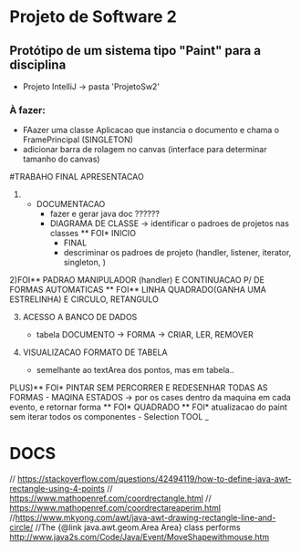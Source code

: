 # Projeto de Software 2
## Protótipo de um sistema tipo "Paint" para a disciplina

- Projeto IntelliJ -> pasta 'ProjetoSw2'



### À fazer:
- FAazer uma classe Aplicacao que instancia o documento e chama o FramePrincipal (SINGLETON)
- adicionar barra de rolagem no canvas (interface para determinar tamanho do canvas)


#TRABAHO FINAL APRESENTACAO
1) - DOCUMENTACAO
       - fazer e gerar java doc ??????
       - DIAGRAMA DE CLASSE -> identificar o padroes de projetos nas classes
            ** FOI* INICIO
            - FINAL
            - descriminar os padroes de projeto (handler, listener, iterator, singleton, )
    
2)FOI** PADRAO MANIPULADOR (handler) E CONTINUACAO P/ DE FORMAS AUTOMATICAS
   ** FOI** LINHA QUADRADO(GANHA UMA ESTRELINHA) E CIRCULO, RETANGULO   

3) ACESSO A BANCO DE DADOS
   - tabela DOCUMENTO -> FORMA -> CRIAR, LER, REMOVER   
    
4) VISUALIZACAO FORMATO DE TABELA
    - semelhante ao textArea dos pontos, mas em tabela..
    
PLUS)** FOI* PINTAR SEM PERCORRER E REDESENHAR TODAS AS FORMAS
    - MAQINA ESTADOS -> por os cases dentro da maquina em cada evento, e retornar forma
    ** FOI* QUADRADO
    ** FOI* atualizacao do paint sem iterar todos os componentes
    - Selection TOOL _
    
    
    
    
    
# DOCS
//    https://stackoverflow.com/questions/42494119/how-to-define-java-awt-rectangle-using-4-points
//    https://www.mathopenref.com/coordrectangle.html
//    https://www.mathopenref.com/coordrectareaperim.html
    //https://www.mkyong.com/awt/java-awt-drawing-rectangle-line-and-circle/
    //The {@link java.awt.geom.Area Area} class performs
http://www.java2s.com/Code/Java/Event/MoveShapewithmouse.htm    

